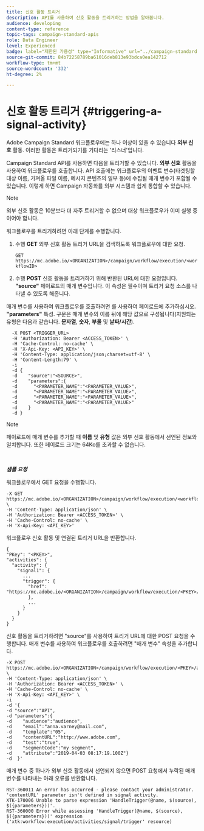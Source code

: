 ```yaml
---
title: 신호 활동 트리거
description: API를 사용하여 신호 활동을 트리거하는 방법을 알아봅니다.
audience: developing
content-type: reference
topic-tags: campaign-standard-apis
role: Data Engineer
level: Experienced
badge: label="제한된 가용성" type="Informative" url="../campaign-standard-migration-home.md" tooltip="마이그레이션된 사용자 Campaign Standard으로 제한됨"
source-git-commit: 84b72258789ba61016deb813e93bdca0ea142712
workflow-type: tm+mt
source-wordcount: '332'
ht-degree: 2%

---
```


# 신호 활동 트리거 {#triggering-a-signal-activity}

Adobe Campaign Standard 워크플로우에는 하나 이상이 있을 수 있습니다 **외부 신호** 활동. 이러한 활동은 트리거되기를 기다리는 &#39;리스너&#39;입니다.

Campaign Standard API를 사용하면 다음을 트리거할 수 있습니다. **외부 신호** 활동을 사용하여 워크플로우를 호출합니다. API 호출에는 워크플로우의 이벤트 변수(타겟팅할 대상 이름, 가져올 파일 이름, 메시지 콘텐츠의 일부 등)에 수집될 매개 변수가 포함될 수 있습니다. 이렇게 하면 Campaign 자동화를 외부 시스템과 쉽게 통합할 수 있습니다.

>[!NOTE]
>
>외부 신호 활동은 10분보다 더 자주 트리거할 수 없으며 대상 워크플로우가 이미 실행 중이어야 합니다.

워크플로우를 트리거하려면 아래 단계를 수행합니다.

1. 수행 **GET** 외부 신호 활동 트리거 URL을 검색하도록 워크플로우에 대한 요청.

   `GET https://mc.adobe.io/<ORGANIZATION>/campaign/workflow/execution/<workflowID>`

1. 수행 **POST** 신호 활동을 트리거하기 위해 반환된 URL에 대한 요청입니다. **&quot;source&quot;** 페이로드의 매개 변수입니다. 이 속성은 필수이며 트리거 요청 소스를 나타낼 수 있도록 해줍니다.

매개 변수를 사용하여 워크플로우를 호출하려면 를 사용하여 페이로드에 추가하십시오. **&quot;parameters&quot;** 특성. 구문은 매개 변수의 이름 뒤에 해당 값으로 구성됩니다(지원되는 유형은 다음과 같습니다. **문자열**, **숫자**, **부울** 및 **날짜/시간**).

```
  -X POST <TRIGGER_URL>
  -H 'Authorization: Bearer <ACCESS_TOKEN>' \
  -H 'Cache-Control: no-cache' \
  -H 'X-Api-Key: <API_KEY>' \
  -H 'Content-Type: application/json;charset=utf-8' \
  -H 'Content-Length:79' \
  -i
  -d {
  -d    "source":"<SOURCE>",
  -d    "parameters":{
  -d      "<PARAMETER_NAME":"<PARAMETER_VALUE>",
  -d      "<PARAMETER_NAME":"<PARAMETER_VALUE>",
  -d      "<PARAMETER_NAME":"<PARAMETER_VALUE>",  
  -d      "<PARAMETER_NAME":"<PARAMETER_VALUE>"
  -d    }
  -d }
```

>[!NOTE]
>
>페이로드에 매개 변수를 추가할 때 **이름** 및 **유형** 값은 외부 신호 활동에서 선언된 정보와 일치합니다. 또한 페이로드 크기는 64Ko를 초과할 수 없습니다.

<br/>

***샘플 요청***

워크플로우에서 GET 요청을 수행합니다.

```
-X GET https://mc.adobe.io/<ORGANIZATION>/campaign/workflow/execution/<workflowID> \
-H 'Content-Type: application/json' \
-H 'Authorization: Bearer <ACCESS_TOKEN>' \
-H 'Cache-Control: no-cache' \
-H 'X-Api-Key: <API_KEY>'
```

워크플로우 신호 활동 및 연결된 트리거 URL을 반환합니다.

```
{
"PKey": "<PKEY>",
"activities": {
  "activity": {
    "signal1": {
      ...
      "trigger": {
        "href": "https://mc.adobe.io/<ORGANIZATION>/campaign/workflow/execution/<PKEY>/activities/activity/<PKEY>/trigger/"
        },
        ...
      }
    }
  }
}
```

신호 활동을 트리거하려면 &quot;source&quot;를 사용하여 트리거 URL에 대한 POST 요청을 수행합니다. 매개 변수를 사용하여 워크플로우를 호출하려면 &quot;매개 변수&quot; 속성을 추가합니다.

```
-X POST https://mc.adobe.io/<ORGANIZATION>/campaign/workflow/execution/<PKEY>/activities/activity/<PKEY>/trigger \
-H 'Content-Type: application/json' \
-H 'Authorization: Bearer <ACCESS_TOKEN>' \
-H 'Cache-Control: no-cache' \
-H 'X-Api-Key: <API_KEY>' \
-i
-d '{
-d "source":"API",
-d "parameters":{
-d    "audience":"audience",
-d    "email":"anna.varney@mail.com",
-d    "template":"05",
-d    "contentURL":"http://www.adobe.com",
-d    "test":"true",
-d    "segmentCode":"my segment",
-d    "attribute":"2019-04-03 08:17:19.100Z"}
-d  }'
```

<!-- + réponse -->

매개 변수 중 하나가 외부 신호 활동에서 선언되지 않으면 POST 요청에서 누락된 매개 변수를 나타내는 아래 오류를 반환합니다.

```
RST-360011 An error has occurred - please contact your administrator.
'contentURL' parameter isn't defined in signal activity.
XTK-170006 Unable to parse expression 'HandleTrigger(@name, $(source), $({parameters}))'.
RST-360000 Error while assessing 'HandleTrigger(@name, $(source), $({parameters}))' expression ('xtk:workflow:execution/activities/signal/trigger' resource)
```
